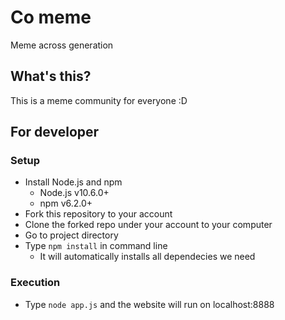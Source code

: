 # Co meme
Meme across generation

## What's this?

This is a meme community for everyone :D

## For developer

### Setup

* Install Node.js and npm
    * Node.js v10.6.0+
    * npm v6.2.0+
* Fork this repository to your account
* Clone the forked repo under your account to your computer
* Go to project directory
* Type `npm install` in command line
    * It will automatically installs all dependecies we need

### Execution

* Type `node app.js` and the website will run on localhost:8888
